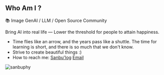 ## Who Am I ? 

📚 Image GenAI / LLM / Open Source Community

Bring AI into real life — Lower the threshold for people to attain happiness.

- Time flies like an arrow, and the years pass like a shuttle. The time for learning is short, and there is so much that we don't know.
- Strive to create beautiful things :)
- How to reach me: [Sanbu'log](https://www.aispacewalk.cn/) [Email](physicoada@gmail.com)

<p align="left">&nbsp;<img align="left" src="https://github-readme-stats-git-masterrstaa-rickstaa.vercel.app/api?username=sanbuphy&show_icons=true&locale=en&theme=dracula" alt="sanbuphy" /></p>
